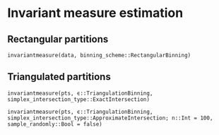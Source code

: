# Invariant measure estimation

## Rectangular partitions

```@docs
invariantmeasure(data, binning_scheme::RectangularBinning)
```

## Triangulated partitions

```@docs
invariantmeasure(pts, ϵ::TriangulationBinning, simplex_intersection_type::ExactIntersection)
```

```@docs
invariantmeasure(pts, ϵ::TriangulationBinning, simplex_intersection_type::ApproximateIntersection; n::Int = 100, sample_randomly::Bool = false)
```